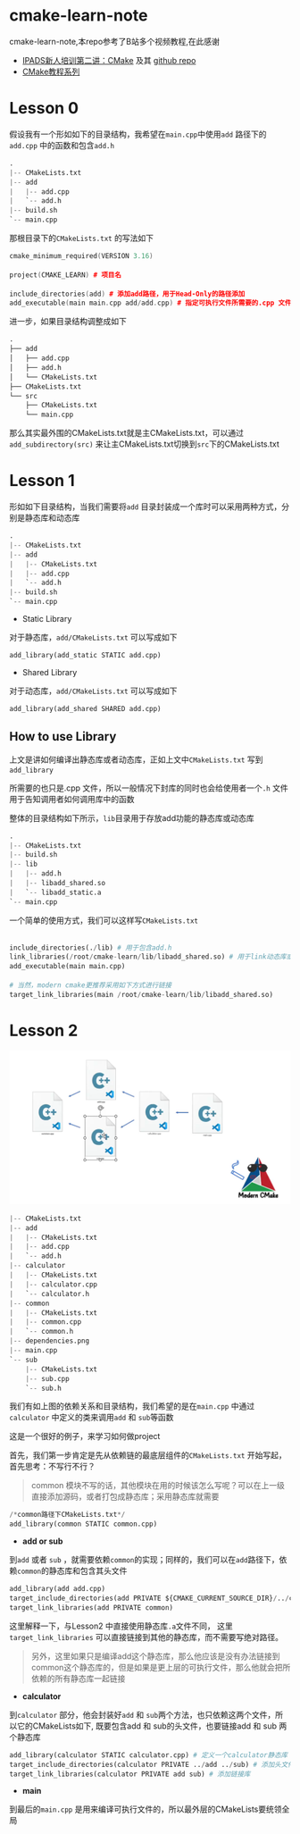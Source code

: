 # cmake-learn-note
cmake-learn-note,本repo参考了B站多个视频教程,在此感谢
* [IPADS新人培训第二讲：CMake](https://www.bilibili.com/video/BV14h41187FZ/?spm_id_from=333.337.search-card.all.click&vd_source=bbc0bd6d50c9a37a05c8cb4791842c0f) 及其 [github repo](https://github.com/stdrc/modern-cmake-by-example)
* [CMake教程系列](https://space.bilibili.com/218427631/lists?sid=1849137&spm_id_from=333.788.0.0)

# Lesson 0

假设我有一个形如如下的目录结构，我希望在`main.cpp`中使用`add` 路径下的`add.cpp` 中的函数和包含`add.h` 

```python
.
|-- CMakeLists.txt
|-- add
|   |-- add.cpp
|   `-- add.h
|-- build.sh
`-- main.cpp
```

那根目录下的`CMakeLists.txt` 的写法如下

```cpp
cmake_minimum_required(VERSION 3.16)

project(CMAKE_LEARN) # 项目名

include_directories(add) # 添加add路径，用于Head-Only的路径添加
add_executable(main main.cpp add/add.cpp) # 指定可执行文件所需要的.cpp 文件
```

进一步，如果目录结构调整成如下

```python
.
├── add
│   ├── add.cpp
│   ├── add.h
│   └── CMakeLists.txt
├── CMakeLists.txt
└── src
    ├── CMakeLists.txt
    └── main.cpp
```

那么其实最外围的CMakeLists.txt就是主CMakeLists.txt，可以通过`add_subdirectory(src)` 来让主CMakeLists.txt切换到`src`下的CMakeLists.txt

# Lesson 1

形如如下目录结构，当我们需要将`add` 目录封装成一个库时可以采用两种方式，分别是静态库和动态库

```python
.
|-- CMakeLists.txt
|-- add
|   |-- CMakeLists.txt
|   |-- add.cpp
|   `-- add.h
|-- build.sh
`-- main.cpp
```

- Static Library

对于静态库，`add/CMakeLists.txt` 可以写成如下

```python
add_library(add_static STATIC add.cpp)
```

- Shared Library

对于动态库，`add/CMakeLists.txt` 可以写成如下

```python
add_library(add_shared SHARED add.cpp)
```

## How to use Library

上文是讲如何编译出静态库或者动态库，正如上文中`CMakeLists.txt` 写到`add_library`

所需要的也只是.cpp 文件，所以一般情况下封库的同时也会给使用者一个`.h` 文件用于告知调用者如何调用库中的函数

整体的目录结构如下所示，`lib`目录用于存放add功能的静态库或动态库

```python
.
|-- CMakeLists.txt
|-- build.sh
|-- lib
|   |-- add.h
|   |-- libadd_shared.so
|   `-- libadd_static.a
`-- main.cpp
```

一个简单的使用方式，我们可以这样写`CMakeLists.txt` 

```python

include_directories(./lib) # 用于包含add.h
link_libraries(/root/cmake-learn/lib/libadd_shared.so) # 用于link动态库或者静态库，这里要写绝对路径
add_executable(main main.cpp)

# 当然，modern cmake更推荐采用如下方式进行链接
target_link_libraries(main /root/cmake-learn/lib/libadd_shared.so)
```

# Lesson 2

![avatar](./lesson_2/dependencies.png)

```python
|-- CMakeLists.txt
|-- add
|   |-- CMakeLists.txt
|   |-- add.cpp
|   `-- add.h
|-- calculator
|   |-- CMakeLists.txt
|   |-- calculator.cpp
|   `-- calculator.h
|-- common
|   |-- CMakeLists.txt
|   |-- common.cpp
|   `-- common.h
|-- dependencies.png
|-- main.cpp
`-- sub
    |-- CMakeLists.txt
    |-- sub.cpp
    `-- sub.h
```

我们有如上图的依赖关系和目录结构，我们希望的是在`main.cpp` 中通过`calculator` 中定义的类来调用`add` 和 `sub`等函数

这是一个很好的例子，来学习如何做project

首先，我们第一步肯定是先从依赖链的最底层组件的`CMakeLists.txt` 开始写起，首先思考：不写行不行？

> common 模块不写的话，其他模块在用的时候该怎么写呢？可以在上一级直接添加源码，或者打包成静态库；采用静态库就需要
> 

```python
/*common路径下CMakeLists.txt*/
add_library(common STATIC common.cpp)
```

- **add or sub**

到`add` 或者 `sub` ，就需要依赖`common`的实现；同样的，我们可以在`add`路径下，依赖`common`的静态库和包含其头文件

```python
add_library(add add.cpp)
target_include_directories(add PRIVATE ${CMAKE_CURRENT_SOURCE_DIR}/../common)
target_link_libraries(add PRIVATE common)
```

这里解释一下，与Lesson2 中直接使用静态库`.a`文件不同， 这里`target_link_libraries` 可以直接链接到其他的静态库，而不需要写绝对路径。

> 另外，这里如果只是编译add这个静态库，那么他应该是没有办法链接到common这个静态库的，但是如果是更上层的可执行文件，那么他就会把所依赖的所有静态库一起链接
> 
- **calculator**

到`calculator` 部分，他会封装好`add` 和 `sub`两个方法，也只依赖这两个文件，所以它的CMakeLists如下, 既要包含add 和 sub的头文件，也要链接add 和 sub 两个静态库

```python
add_library(calculator STATIC calculator.cpp) # 定义一个calculator静态库
target_include_directories(calculator PRIVATE ../add ../sub) # 添加头文件搜索路径
target_link_libraries(calculator PRIVATE add sub) # 添加链接库
```

- **main**

到最后的`main.cpp` 是用来编译可执行文件的，所以最外层的CMakeLists要统领全局